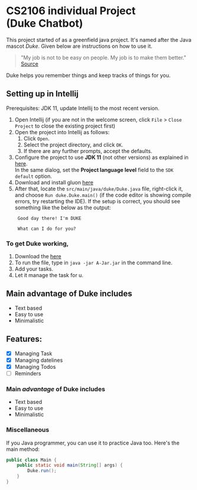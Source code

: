 # CS2106 individual Project <br /> (Duke Chatbot)

This project started of as a greenfield java project. It's named after the Java mascot _Duke_. Given below are 
instructions on how to use it.

> "My job is not to be easy on people. My job is to make them better." [Source](https://www.treasurequotes.com/quotes/my-job-is-not-to-be-easy-on-people-my-job-is-2)

Duke helps you remember things and keep tracks of things for you.

## Setting up in Intellij

Prerequisites: JDK 11, update Intellij to the most recent version.

1. Open Intellij (if you are not in the welcome screen, click `File` > `Close Project` to close the existing project first)
1. Open the project into Intellij as follows:
   1. Click `Open`.
   1. Select the project directory, and click `OK`.
   1. If there are any further prompts, accept the defaults.
1. Configure the project to use **JDK 11** (not other versions) as explained in [here](https://www.jetbrains.com/help/idea/sdk.html#set-up-jdk).<br>
   In the same dialog, set the **Project language level** field to the `SDK default` option.
2. Download and install gluon [here](https://gluonhq.com/products/scene-builder/#download)
3. After that, locate the `src/main/java/duke/Duke.java` file, right-click it, and choose `Run duke.Duke.main()` (if the code editor is showing compile errors, try restarting the IDE). If the setup is correct, you should see something like the below as the output:
   ```
    Good day there! I'm DUKE
    
    What can I do for you?
   ```
### To get Duke working,
1. Download the [here](https://github.com/marcuspeh/ip/releases/download/A-Jar/A-Jar.jar)
2. To run the file, type in `java -jar A-Jar.jar` in the command line.
3. Add your tasks.
4. Let it manage the task for u.
  
## Main advantage of Duke includes
- Text based
- Easy to use
- Minimalistic

## Features:
- [X] Managing Task
- [X] Managing datelines
- [X] Managing Todos
- [ ] Reminders

### Main _advantage_ of Duke includes
- Text based
- Easy to use
- Minimalistic

### Miscellaneous
If you Java programmer, you can use it to practice Java too. Here's the main method:
```java
public class Main {
    public static void main(String[] args) {
        Duke.run();
    }
}
```